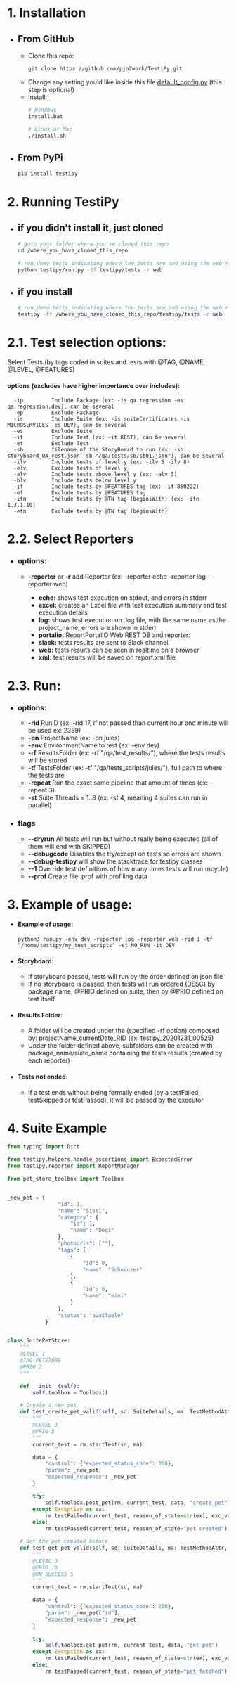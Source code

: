 
# 1. Installation
  - ## From GitHub
    - Clone this repo:
      ```bash
      git clone https://github.com/pjn2work/TestiPy.git
      ```
    - Change any setting you'd like inside this file [default_config.py](https://github.com/pjn2work/TestiPy/blob/main/testipy/configs/default_config.py) \(this step is optional\)
    - Install:
      ```bash
      # Windows
      install.bat
      ```
      ```bash
      # Linux or Mac
      ./install.sh
      ```
  - ## From PyPi
    ```bash
    pip install testipy
    ```


# 2. Running TestiPy
  - ## if you didn't install it, just cloned
    ```bash
    # goto your folder where you've cloned this repo
    cd /where_you_have_cloned_this_repo
    
    # run demo tests indicating where the tests are and using the web reporter
    python testipy/run.py -tf testipy/tests -r web
    ```
  - ## if you install
    ```bash
    # run demo tests indicating where the tests are and using the web reporter
    testipy -tf /where_you_have_cloned_this_repo/testipy/tests -r web
    ```


# 2.1. Test selection options:
  Select Tests (by tags coded in suites and tests with @TAG, @NAME, @LEVEL, @FEATURES)
  #### options (excludes have higher importance over includes):
      -ip         Include Package (ex: -is qa.regression -es qa.regression.dev), can be several
      -ep         Exclude Package
      -is         Include Suite (ex: -is suiteCertificates -is MICROSERVICES -es DEV), can be several
      -es         Exclude Suite
      -it         Include Test (ex: -it REST), can be several
      -et         Exclude Test
      -sb         filename of the StoryBoard to run (ex: -sb storyboard_QA_rest.json -sb "/qa/tests/sb/sb01.json"), can be several
      -ilv        Include tests of level y (ex: -ilv 5 -ilv 8)
      -elv        Exclude tests of level y
      -alv        Include tests above level y (ex: -alv 5)
      -blv        Include tests below level y
      -if         Include tests by @FEATURES tag (ex: -if 850222)
      -ef         Exclude tests by @FEATURES tag
      -itn        Include tests by @TN tag (beginsWith) (ex: -itn 1.3.1.10)
      -etn        Exclude tests by @TN tag (beginsWith)
        

# 2.2. Select Reporters
  - ### options:
    * **-reporter** or **-r**  add Reporter (ex: -reporter echo -reporter log -reporter web)

      * **echo:** shows test execution on stdout, and errors in stderr
      * **excel:** creates an Excel file with test execution summary and test execution details
      * **log:** shows test execution on .log file, with the same name as the project_name, errors are shown in stderr
      * **portalio:** ReportPortalIO Web REST DB and reporter:
      * **slack:** tests results are sent to Slack channel
      * **web:** tests results can be seen in realtime on a browser
      * **xml:** test results will be saved on report.xml file


# 2.3. Run:
  - ### options:
    * **-rid**        RunID (ex: -rid 17, if not passed than current hour and minute will be used ex: 2359)
    * **-pn**         ProjectName (ex: -pn jules)
    * **-env**        EnvironmentName to test (ex: -env dev)
    * **-rf**         ResultsFolder (ex: -rf "/qa/test_results/"), where the tests results will be stored
    * **-tf**         TestsFolder (ex: -tf "/qa/tests_scripts/jules/"), full path to where the tests are
    * **-repeat**     Run the exact same pipeline that amount of times (ex: -repeat 3)
    * **-st**         Suite Threads = 1..8 (ex: -st 4, meaning 4 suites can run in parallel) 
  
  - ### flags
    * **--dryrun**         All tests will run but without really being executed (all of them will end with SKIPPED)
    * **--debugcode**      Disables the try/except on tests so errors are shown
    * **--debug-testipy**  will show the stacktrace for testipy classes
    * **--1**              Override test definitions of how many times tests will run (ncycle)
    * **--prof**           Create file .prof with profiling data
    

# 3. Example of usage:
  - #### Example of usage:
    ```
    python3 run.py -env dev -reporter log -reporter web -rid 1 -tf "/home/testipy/my_test_scripts" -et NO_RUN -it DEV
    ```
  - #### Storyboard:      
      - If storyboard passed, tests will run by the order defined on json file
      - If no storyboard is passed, then tests will run ordered (DESC) by package name, @PRIO defined on suite, then by @PRIO defined on test itself
  - #### Results Folder:
      - A folder will be created under the (specified -rf option) composed by: projectName_currentDate_RID (ex: testipy_20201231_00525)
      - Under the folder defined above, subfolders can be created with package_name/suite_name containing the tests results (created by each reporter)
  - #### Tests not ended:
      - If a test ends without being formally ended (by a testFailed, testSkipped or testPassed), it will be passed by the executor
           

# 4. Suite Example
``` python
from typing import Dict

from testipy.helpers.handle_assertions import ExpectedError
from testipy.reporter import ReportManager

from pet_store_toolbox import Toolbox


_new_pet = {
                "id": 1,
                "name": "Sissi",
                "category": {
                    "id": 1,
                    "name": "Dogs"
                },
                "photoUrls": [""],
                "tags": [
                    {
                        "id": 0,
                        "name": "Schnauzer"
                    },
                    {
                        "id": 0,
                        "name": "mini"
                    }
                ],
                "status": "available"
            }


class SuitePetStore:
    """
    @LEVEL 1
    @TAG PETSTORE
    @PRIO 2
    """

    def __init__(self):
        self.toolbox = Toolbox()

    # Create a new pet
    def test_create_pet_valid(self, sd: SuiteDetails, ma: TestMethodAttr, rm: ReportManager, ncycles=1, param=None):
        """
        @LEVEL 3
        @PRIO 5
        """
        current_test = rm.startTest(sd, ma)

        data = {
            "control": {"expected_status_code": 200},
            "param": _new_pet,
            "expected_response": _new_pet
        }

        try:
            self.toolbox.post_pet(rm, current_test, data, "create_pet")
        except Exception as ex:
            rm.testFailed(current_test, reason_of_state=str(ex), exc_value=ex)
        else:
            rm.testPassed(current_test, reason_of_state="pet created")

    # Get the pet created before
    def test_get_pet_valid(self, sd: SuiteDetails, ma: TestMethodAttr, rm: ReportManager, ncycles=1, param=None):
        """
        @LEVEL 3
        @PRIO 10
        @ON_SUCCESS 5
        """
        current_test = rm.startTest(sd, ma)

        data = {
            "control": {"expected_status_code": 200},
            "param": _new_pet["id"],
            "expected_response": _new_pet
        }

        try:
            self.toolbox.get_pet(rm, current_test, data, "get_pet")
        except Exception as ex:
            rm.testFailed(current_test, reason_of_state=str(ex), exc_value=ex)
        else:
            rm.testPassed(current_test, reason_of_state="pet fetched")
```
